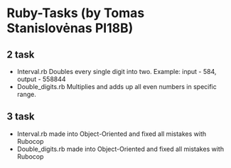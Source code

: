 # Ruby-Tasks (by Tomas Stanislovėnas PI18B)


## 2 task
- Interval.rb Doubles every single digit into two. Example: input - 584, output - 558844
- Double_digits.rb Multiplies and adds up all even numbers in specific range.

## 3 task
- Interval.rb made into Object-Oriented and fixed all mistakes with Rubocop
- Double_digits.rb made into Object-Oriented and fixed all mistakes with Rubocop
